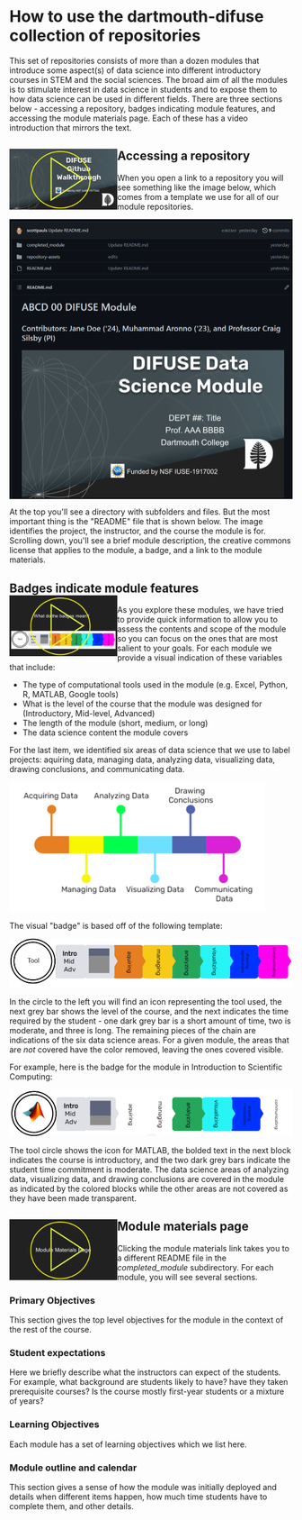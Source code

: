 # How to use the dartmouth-difuse collection of repositories

This set of repositories consists of more than a dozen modules that introduce some aspect(s) of data science into different introductory courses in STEM and the social sciences.  The broad aim of all the modules is to stimulate interest in data science in students and to expose them to how data science can be used in different fields.  There are three sections below - accessing a repository, badges indicating module features, and accessing the module materials page.  Each of these has a video introduction that mirrors the text.






## Accessing a repository <a href="https://youtu.be/cS_-nVHr6q4" target="_blank"><img src="https://github.com/difuse-dartmouth/.github/blob/3a381be0690f4be76126c41f628749ced7f3fea0/profile/images/walkthrough-repo-icon.png" style="width:2in" alt="Play introductory video" align="left"></a>

When you open a link to a repository you will see something like the image below, which comes from a template we use for all of our module repositories.

<img src="https://github.com/difuse-dartmouth/.github/blob/6f2c62ac71f4767c64f667573d72e30509fcd18e/profile/images/DIFUSE-sample-page.png" alt="Sample opening page for a DIFUSE module." style="width: 55vw" align="center">

At the top you'll see a directory with subfolders and files.  But the most important thing is the "README" file that is shown below.  The image identifies the project, the instructor, and the course the module is for.  Scrolling down, you'll see a brief module description, the creative commons license that applies to the module, a badge, and a link to the module materials.

## Badges indicate module features <a href="https://youtu.be/CyeeeJSTGis" target="_blank"><img src="https://github.com/difuse-dartmouth/.github/blob/3a381be0690f4be76126c41f628749ced7f3fea0/profile/images/walkthrough-badges-icon.png" style="width:2in" alt="Play badges video" align="left"></a>

As you explore these modules, we have tried to provide quick information to allow you to assess the contents and scope of the module so you can focus on the ones that are most salient to your goals. For each module we provide a visual indication of these variables that include:
- The type of computational tools used in the module (e.g. Excel, Python, R, MATLAB, Google tools)
- What is the level of the course that the module was designed for (Introductory, Mid-level, Advanced)
- The length of the module (short, medium, or long)
- The data science content the module covers

For the last item, we identified six areas of data science that we use to label projects:  aquiring data, managing data, analyzing data, visualizing data, drawing conclusions, and communicating data.

![Six components of data science: aquiring data, managing data, analyzing data, visualizing data, drawing conclusions, and communicating data](profile/images/DS-areas_75.png "Six components of data science: aquiring data, managing data, analyzing data, visualizing data, drawing conclusions, and communicating data")

The visual "badge" is based off of the following template:


![Visual badge template](badge-template.png "Visual badge template")


In the circle to the left you will find an icon representing the tool used, the next grey bar shows the level of the course, and the next indicates the time required by the student -  one dark grey bar is a short amount of time, two is moderate, and three is long.  The remaining pieces of the chain are indications of the six data science areas.  For a given module, the areas that are _not_ covered have the color removed, leaving the ones covered visible.  

For example, here is the badge for the module in Introduction to Scientific Computing:


![Medium length module for an introductory course using MATLAB and covering analyzing, visualizing data and drawing conclusions.](https://github.com/difuse-dartmouth/21X_ENGS20/blob/aa4dccf2b03d445d37adeee735e9dfb280473103/ENGS%2020%20badge.png "Medium length module for an introductory course using MATLAB and covering analyzing, visualizing data and drawing conclusions.")

The tool circle shows the icon for MATLAB, the bolded text in the next block indicates the course is introductory, and the two dark grey bars indicate the student time commitment is moderate.  The data science areas of analyzing data, visualizing data, and drawing conclusions are covered in the module as indicated by the colored blocks while the other areas are not covered as they have been made transparent.

## Module materials page <a href="https://youtu.be/5BbLNQKHWwk" target="_blank" rel="noopener noreferrer"><img src="https://github.com/difuse-dartmouth/.github/blob/3c958c86ba876025eb5e3109933014e0276d81d6/profile/images/walkthrough-materials-icon.png" alt="Play the module materials page video" style="width:2in" align="left"></a>

Clicking the module materials link takes you to a different README file in the _completed_module_ subdirectory.  For each module, you will see several sections.
### Primary Objectives
This section gives the top level objectives for the module in the context of the rest of the course.

### Student expectations
Here we briefly describe what the instructors can expect of the students.  For example, what background are students likely to have? have they taken prerequisite courses?  Is the course mostly first-year students or a mixture of years?
### Learning Objectives
Each module has a set of learning objectives which we list here.
### Module outline and calendar
This section gives a sense of how the module was initially deployed and details when different items happen, how much time students have to complete them, and other details.
